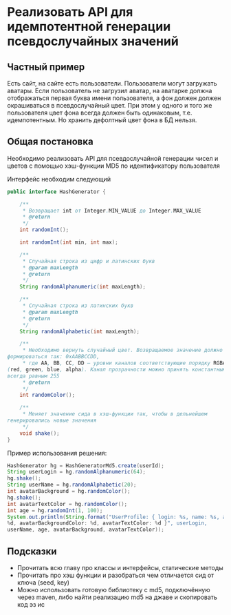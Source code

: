 # Реализовать API для идемпотентной генерации псевдослучайных значений

## Частный пример
Есть сайт, на сайте есть пользователи. Пользователи могут загружать 
аватары. Если пользователь не загрузил аватар, на аватарке должна 
отображаться первая буква имени пользователя, а фон должен должен 
окрашиваться в псевдослучайный цвет. При этом у одного и того же 
пользователя цвет фона всегда должен быть одинаковым, т.е. идемпотентным. 
Но хранить дефолтный цвет фона в БД нельзя.

## Общая постановка
Необходимо реализовать API для псевдослучайной генерации чисел и цветов с 
помощью хэш-функции MD5 по идентификатору пользователя

Интерфейс необходим следующий
```java
public interface HashGenerator {

    /**
     * Возвращает int от Integer.MIN_VALUE до Integer.MAX_VALUE
     * @return
     */
    int randomInt();

    int randomInt(int min, int max);

    /**
     * Случайная строка из цифр и латинских букв
     * @param maxLength
     * @return
     */
    String randomAlphanumeric(int maxLength);

    /**
     * Случайная строка из латинских букв
     * @param maxLength
     * @return
     */
    String randomAlphabetic(int maxLength);

    /**
     * Необходимо вернуть случайный цвет. Возвращаемое значение должно 
формироваться так: 0xAABBCCDD,
     * где AA, BB, CC, DD – уровни каналов соответствующие порядку RGBA 
(red, green, blue, alpha). Канал прозрачности можно принять константным и 
всегда равным 255
     * @return
     */
    int randomColor();

    /**
     * Меняет значение сида в хэш-функции так, чтобы в дельнейшем 
генерировались новые значения
     */
    void shake();
}
```

Пример использования решения:
```java
HashGenerator hg = HashGeneratorMd5.create(userId);
String userLogin = hg.randomAlphanumeric(64);
hg.shake();
String userName = hg.randomAlphabetic(20);
int avatarBackground = hg.randomColor();
hg.shake();
int avatarTextColor = hg.randomColor();
int age = hg.randomInt(1, 100);
System.out.println(String.format("UserProfile: { login: %s, name: %s, age: 
%d, avatarBackgroundColor: %d, avatarTextColor: %d }", userLogin, 
userName, age, avatarBackground, avatarTextColor));
```

## Подсказки
- Прочитать всю главу про классы и интерфейсы, статические методы
- Прочитать про хэш функции и разобраться чем отличается сид от ключа 
(seed, key)
- Можно использовать готовую библиотеку с md5, подключённую через maven, 
либо найти реализацию md5 на джаве и скопировать код эз ис


